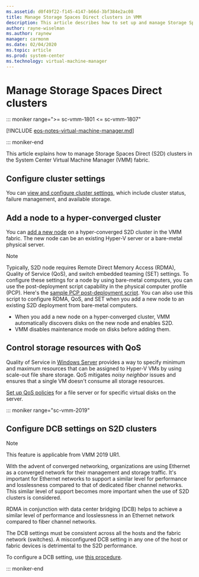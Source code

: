 ```yaml
---
ms.assetid: d0f49f22-f145-4147-b66d-3bf384e2ac08
title: Manage Storage Spaces Direct clusters in VMM
description: This article describes how to set up and manage Storage Spaces Direct in the VMM fabric.
author: rayne-wiselman
ms.author: raynew
manager: carmonm
ms.date: 02/04/2020
ms.topic: article
ms.prod: system-center
ms.technology: virtual-machine-manager
---
```


# Manage Storage Spaces Direct clusters

::: moniker range=">= sc-vmm-1801 <= sc-vmm-1807"

[!INCLUDE [eos-notes-virtual-machine-manager.md](../includes/eos-notes-virtual-machine-manager.md)]

::: moniker-end

This article explains how to manage Storage Spaces Direct (S2D) clusters in the System Center Virtual Machine Manager (VMM) fabric.

## Configure cluster settings

You can [view and configure cluster settings](hyper-v-cluster.md#configure-cluster-properties), which include cluster status, failure management, and available storage.

## Add a node to a hyper-converged cluster

You can [add a new node](hyper-v-cluster.md#add-a-node-to-the-cluster) on a hyper-converged S2D cluster in the VMM fabric. The new node can be an existing Hyper-V server or a bare-metal physical server.

> [!NOTE]
> Typically, S2D node requires Remote Direct Memory Access (RDMA), Quality of Service (QoS), and switch embedded teaming (SET) settings. To configure these settings for a node by using bare-metal computers, you can use the post-deployment script capability in the physical computer profile (PCP). Here's the [sample PCP post-deployment script](hyper-v-bare-metal.md#sample-script).
> You can also use this script to configure RDMA, QoS, and SET when you add a new node to an existing S2D deployment from bare-metal computers.

-    When you add a new node on a hyper-converged cluster, VMM automatically discovers disks on the new node and enables S2D.
-    VMM disables maintenance mode on disks before adding them.

## Control storage resources with QoS

Quality of Service in [Windows Server](https://docs.microsoft.com/windows-server/storage/storage-qos/storage-qos-overview) provides a way to specify minimum and maximum resources that can be assigned to Hyper-V VMs by using scale-out file share storage. QoS mitigates *noisy neighbor* issues and ensures that a single VM doesn't consume all storage resources.

[Set up QoS policies](sofs-settings.md#set-a-storage-qos-for-an-sofs) for a file server or for specific virtual disks on the server.


::: moniker range="sc-vmm-2019"

## Configure DCB settings on S2D clusters

>[!NOTE]
>This feature is applicable from VMM 2019 UR1.

With the advent of converged networking, organizations are using Ethernet as a converged network for their management and storage traffic. It's important for Ethernet networks to support a similar level for performance and losslessness compared to that of dedicated fiber channel networks. This similar level of support becomes more important when the use of S2D clusters is considered.

RDMA in conjunction with data center bridging (DCB) helps to achieve a similar level of performance and losslessness in an Ethernet network compared to fiber channel networks.

The DCB settings must be consistent across all the hosts and the fabric network (switches). A misconfigured DCB setting in any one of the host or fabric devices is detrimental to the S2D performance.

To configure a DCB setting, use [this procedure](s2d-hyper-converged.md#step-3-configure-dcb-settings-on-the-s2d-cluster).

::: moniker-end
